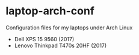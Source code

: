 # laptop-arch-conf
Configuration files for my laptops under Arch Linux
* Dell XPS 15 9560 (2017)
* Lenovo Thinkpad T470s 20HF (2017)

